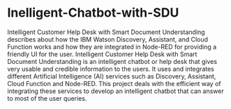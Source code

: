 # Inelligent-Chatbot-with-SDU
Intelligent Customer Help Desk with Smart Document Understanding describes about how the IBM Watson Discovery, Assistant, and Cloud Function works and how they are integrated in Node-RED for providing a friendly UI for the user. Intelligent Customer Help Desk with Smart Document Understanding is an intelligent chatbot or help desk that gives very usable and credible information to the users. It uses and integrates different Artificial Intelligence (AI) services such as Discovery, Assistant, Cloud Function and Node-RED. This project deals with the efficient way of integrating these services to develop an intelligent chatbot that can answer to most of the user queries.
